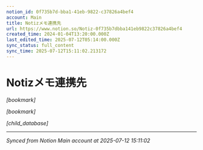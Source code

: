 ```yaml
---
notion_id: 0f735b7d-bba1-41eb-9822-c37826a4bef4
account: Main
title: Notizメモ連携先
url: https://www.notion.so/Notiz-0f735b7dbba141eb9822c37826a4bef4
created_time: 2024-01-04T13:20:00.000Z
last_edited_time: 2025-07-12T05:14:00.000Z
sync_status: full_content
sync_time: 2025-07-12T15:11:02.213172
---
```


# Notizメモ連携先

*[bookmark]*

*[bookmark]*

*[child_database]*


---

*Synced from Notion Main account at 2025-07-12 15:11:02*
